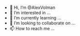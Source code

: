 - 👋 Hi, I’m @AlexVolman
- 👀 I’m interested in ...
- 🌱 I’m currently learning ...
- 💞️ I’m looking to collaborate on ...
- 📫 How to reach me ...

<!---
AlexVolman/AlexVolman is a ✨ special ✨ repository because its `README.md` (this file) appears on your GitHub profile.
You can click the Preview link to take a look at your changes.
--->
